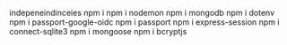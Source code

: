 indepeneindinceies npm i npm i nodemon npm i mongodb npm i dotenv npm i passport-google-oidc npm i passport npm i express-session npm i connect-sqlite3 npm i mongoose npm i bcryptjs